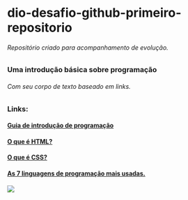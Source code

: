 # dio-desafio-github-primeiro-repositorio

###### Repositório criado para acompanhamento de evolução.

### Uma introdução básica sobre programação

###### Com seu corpo de texto baseado em links.

### Links:

#### [Guia de introdução de programação](https://www.treinaweb.com.br/blog/guia-de-introducao-a-programacao)

#### [O que é HTML?](https://www.hostinger.com.br/tutoriais/o-que-e-html-conceitos-basicos)

#### [O que é CSS?](https://www.hostinger.com.br/tutoriais/o-que-e-css-guia-basico-de-css)

#### [As 7 linguagens de programação mais usadas.](https://www.hashtagtreinamentos.com/linguagens-de-programacao?gclid=CjwKCAjwquWVBhBrEiwAt1KmwmwdIhaKKn62UNniu_INJa2ZhGtuoTtn-csmsCF8Wx_7ziOBM5kr9RoCjGgQAvD_BwE)



<img src= "https://www.asuris.com.br/upload/blog/QhEb6JuOjOogFNZSINwpOaKn9bEJbEVq3Y0iCGu1.jpg"/>
